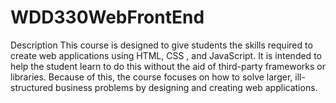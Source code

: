 # WDD330WebFrontEnd

Description
This course is designed to give students the skills required to create web applications using HTML, CSS , and JavaScript. It is intended to help the student learn to do this without the aid of third-party frameworks or libraries. Because of this, the course focuses on how to solve larger, ill-structured business problems by designing and creating web applications.
